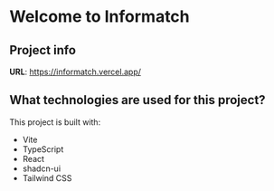 # Welcome to Informatch

## Project info

**URL**: https://informatch.vercel.app/

## What technologies are used for this project?

This project is built with:

- Vite
- TypeScript
- React
- shadcn-ui
- Tailwind CSS
